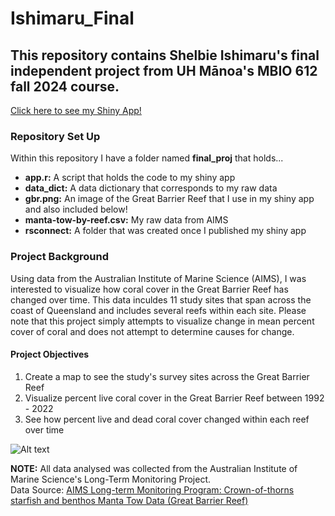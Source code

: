 # Ishimaru_Final

## This repository contains Shelbie Ishimaru's final independent project from UH Mānoa's MBIO 612 fall 2024 course. 

[Click here to see my Shiny App!](https://skishimaru.shinyapps.io/Ishimaru_Final_Project/)

### Repository Set Up
Within this repository I have a folder named **final_proj** that holds...
- **app.r:** A script that holds the code to my shiny app
- **data_dict:** A data dictionary that corresponds to my raw data
- **gbr.png:** An image of the Great Barrier Reef that I use in my shiny app and also included below!
- **manta-tow-by-reef.csv:** My raw data from AIMS
- **rsconnect:** A folder that was created once I published my shiny app

### Project Background
Using data from the Australian Institute of Marine Science (AIMS), I was interested to visualize how coral cover in the Great Barrier Reef has changed over time. This data inculdes 11 study sites that span across the coast of Queensland and includes several reefs within each site. Please note that this project simply attempts to visualize change in mean percent cover of coral and does not attempt to determine causes for change. 

#### Project Objectives
1. Create a map to see the study's survey sites across the Great Barrier Reef
2. Visualize percent live coral cover in the Great Barrier Reef between 1992 - 2022
3. See how percent live and dead coral cover changed within each reef over time
   
![Alt text](https://assets.wwf.org.au/image/upload/v1674690648/website-media/news-blogs/img-coral-underwater-great-barrier-reef-1000x600.jpg)

**NOTE:** All data analysed was collected from the Australian Institute of Marine Science's Long-Term Monitoring Project. <br>
Data Source: [AIMS Long-term Monitoring Program: Crown-of-thorns starfish and benthos Manta Tow Data (Great Barrier Reef)](https://apps.aims.gov.au/metadata/view/5bb9a340-4ade-11dc-8f56-00008a07204e)
